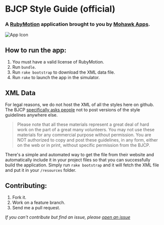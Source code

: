 # BJCP Style Guide (official)

### A [RubyMotion](http://www.rubymotion.com/) application brought to you by [Mohawk Apps](http://www.mohawkapps.com/).

![App Icon](https://raw.github.com/MohawkApps/BJCPStyleGuide/master/resources/Icon@2x.png)

## How to run the app:

1. You must have a valid license of RubyMotion.
2. Run `bundle`.
3. Run `rake bootstrap` to download the XML data file.
4. Run `rake` to launch the app in the simulator.

## XML Data

For legal reasons, we do not host the XML of all the styles here on github. The BJCP [specifically asks people](http://www.bjcp.org/stylecenter.php) not to post versions of the style guidelines anywhere else.

> Please note that all these materials represent a great deal of hard work on the part of a great many volunteers. You may not use these materials for any commercial purpose without permission. You are NOT authorized to copy and post these guidelines, in any form, either on the web or in print, without specific permission from the BJCP.

There's a simple and automated way to get the file from their website and automatically include it in your project files so that you can successfully build the application. Simply run `rake bootstrap` and it will fetch the XML file and put it in your `/resources` folder.

## Contributing:

1. Fork it.
2. Work on a feature branch.
3. Send me a pull request.

*If you can't contribute but find an issue, please [open an issue](https://github.com/markrickert/BJCPStyleGuide/issues)*
